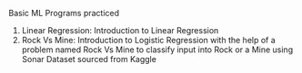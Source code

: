 Basic ML Programs practiced

1) Linear Regression: Introduction to Linear Regression
2) Rock Vs Mine: Introduction to Logistic Regression with the help of a problem named Rock Vs Mine to classify input into Rock or a Mine using Sonar Dataset sourced from Kaggle
